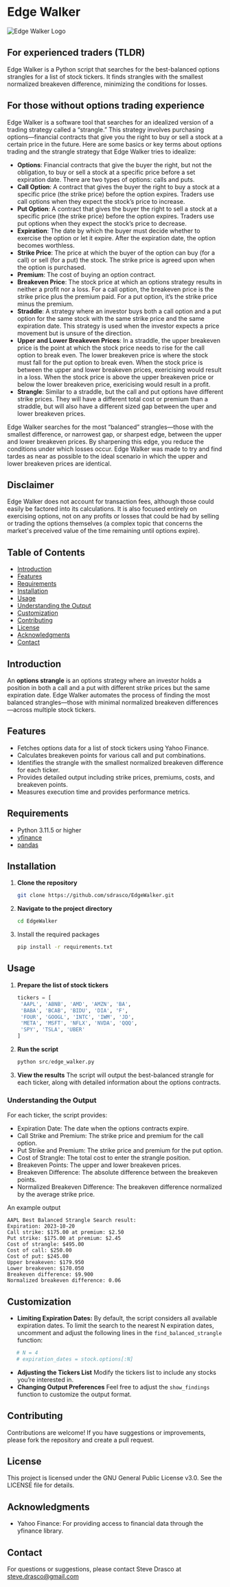 
# Edge Walker

![Edge Walker Logo](EdgeWalker_small.png)

## For experienced traders (TLDR)

Edge Walker is a Python script that searches for the best-balanced options strangles for a list of stock tickers. It finds strangles with the smallest normalized breakeven difference, minimizing the conditions for losses.

## For those without options trading experience

Edge Walker is a software tool that searches for an idealized version of a trading strategy called a “strangle.” This strategy involves purchasing options—financial contracts that give you the right to buy or sell a stock at a certain price in the future. Here are some basics or key terms about options trading and the strangle strategy that Edge Walker tries to idealize:

- **Options**: Financial contracts that give the buyer the right, but not the obligation, to buy or sell a stock at a specific price before a set expiration date. There are two types of options: calls and puts.
- **Call Option**: A contract that gives the buyer the right to buy a stock at a specific price (the strike price) before the option expires. Traders use call options when they expect the stock’s price to increase.
- **Put Option**: A contract that gives the buyer the right to sell a stock at a specific price (the strike price) before the option expires. Traders use put options when they expect the stock’s price to decrease.
- **Expiration**: The date by which the buyer must decide whether to exercise the option or let it expire. After the expiration date, the option becomes worthless.
- **Strike Price**: The price at which the buyer of the option can buy (for a call) or sell (for a put) the stock. The strike price is agreed upon when the option is purchased.
- **Premium**: The cost of buying an option contract.
- **Breakeven Price**: The stock price at which an options strategy results in neither a profit nor a loss. For a call option, the breakeven price is the strike price plus the premium paid. For a put option, it’s the strike price minus the premium.
- **Straddle**: A strategy where an investor buys both a call option and a put option for the same stock with the same strike price and the same expiration date. This strategy is used when the investor expects a price movement but is unsure of the direction.
- **Upper and Lower Breakeven Prices**: In a straddle, the upper breakeven price is the point at which the stock price needs to rise for the call option to break even. The lower breakeven price is where the stock must fall for the put option to break even. When the stock price is between the upper and lower breakeven prices, exericising would result in a loss.  When the stock price is above the upper breakeven price or below the lower breakeven price, exericising would result in a profit.
- **Strangle**: Similar to a straddle, but the call and put options have different strike prices. They will have a different total cost or premium than a straddle, but will also have a different sized gap between the uper and lower breakeven prices.

Edge Walker searches for the most “balanced” strangles—those with the smallest difference, or narrowest gap, or sharpest edge, between the upper and lower breakeven prices. By sharpening this edge, you reduce the conditions under which losses occur.  Edge Walker was made to try and find tardes as near as possible to the ideal scenario in which the upper and lower breakeven prices are identical.

## Disclaimer

Edge Walker does not account for transaction fees, although those could easily be factored into its calculations. It is also focused entirely on exercising options, not on any profits or losses that could be had by selling or trading the options themselves (a complex topic that concerns the market's preceived value of the time remaining until options expire).

## Table of Contents

- [Introduction](#introduction)
- [Features](#features)
- [Requirements](#requirements)
- [Installation](#installation)
- [Usage](#usage)
- [Understanding the Output](#understanding-the-output)
- [Customization](#customization)
- [Contributing](#contributing)
- [License](#license)
- [Acknowledgments](#acknowledgments)
- [Contact](#contact)

## Introduction

An **options strangle** is an options strategy where an investor holds a position in both a call and a put with different strike prices but the same expiration date. Edge Walker automates the process of finding the most balanced strangles—those with minimal normalized breakeven differences—across multiple stock tickers.

## Features

- Fetches options data for a list of stock tickers using Yahoo Finance.
- Calculates breakeven points for various call and put combinations.
- Identifies the strangle with the smallest normalized breakeven difference for each ticker.
- Provides detailed output including strike prices, premiums, costs, and breakeven points.
- Measures execution time and provides performance metrics.

## Requirements

- Python 3.11.5 or higher
- [yfinance](https://pypi.org/project/yfinance/)
- [pandas](https://pypi.org/project/pandas/)

## Installation

1. **Clone the repository**

   ```bash
   git clone https://github.com/sdrasco/EdgeWalker.git
   ```

2. **Navigate to the project directory**

   ```bash
   cd EdgeWalker
   ```

3. Install the required packages

   ```bash
   pip install -r requirements.txt
   ```

## Usage

1. **Prepare the list of stock tickers**

   ```python
   tickers = [
    'AAPL', 'ABNB', 'AMD', 'AMZN', 'BA', 
    'BABA', 'BCAB', 'BIDU', 'DIA', 'F', 
    'FOUR', 'GOOGL', 'INTC', 'IWM', 'JD', 
    'META', 'MSFT', 'NFLX', 'NVDA', 'QQQ', 
    'SPY', 'TSLA', 'UBER'
   ]
   ```

2. **Run the script**
   
   ```python 
   python src/edge_walker.py
   ```

3. **View the results**
   The script will output the best-balanced strangle for each ticker, along with detailed information about the options contracts.

### Understanding the Output

For each ticker, the script provides:

- Expiration Date: The date when the options contracts expire.
- Call Strike and Premium: The strike price and premium for the call option.
- Put Strike and Premium: The strike price and premium for the put option.
- Cost of Strangle: The total cost to enter the strangle position.
- Breakeven Points: The upper and lower breakeven prices.
- Breakeven Difference: The absolute difference between the breakeven points.
- Normalized Breakeven Difference: The breakeven difference normalized by the average strike price.

An example output

   ```
   AAPL Best Balanced Strangle Search result:
   Expiration: 2023-10-20
   Call strike: $175.00 at premium: $2.50
   Put strike: $175.00 at premium: $2.45
   Cost of strangle: $495.00
   Cost of call: $250.00
   Cost of put: $245.00
   Upper breakeven: $179.950
   Lower breakeven: $170.050
   Breakeven difference: $9.900
   Normalized breakeven difference: 0.06
   ```

## Customization 

- **Limiting Expiration Dates:**
By default, the script considers all available expiration dates. To limit the search to the nearest N expiration dates, uncomment and adjust the following lines in the `find_balanced_strangle` function:
```python
   # N = 4  
   # expiration_dates = stock.options[:N]
```

- **Adjusting the Tickers List**
Modify the tickers list to include any stocks you’re interested in.
- **Changing Output Preferences**
Feel free to adjust the `show_findings` function to customize the output format.

## Contributing

Contributions are welcome! If you have suggestions or improvements, please fork the repository and create a pull request.

## License

This project is licensed under the GNU General Public License v3.0. See the LICENSE file for details.

## Acknowledgments

- Yahoo Finance: For providing access to financial data through the yfinance library.

## Contact

For questions or suggestions, please contact Steve Drasco at steve.drasco@gmail.com
